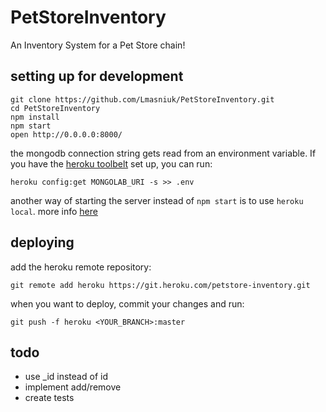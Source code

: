 # PetStoreInventory
An Inventory System for a Pet Store chain!

## setting up for development
```
git clone https://github.com/Lmasniuk/PetStoreInventory.git
cd PetStoreInventory
npm install
npm start
open http://0.0.0.0:8000/
```

the mongodb connection string gets read from an environment variable. If you have the [heroku toolbelt](https://toolbelt.heroku.com/) set up, you can run:
```
heroku config:get MONGOLAB_URI -s >> .env
```

another way of starting the server instead of `npm start` is to use `heroku local`. more info [here](https://devcenter.heroku.com/articles/heroku-local)

## deploying
add the heroku remote repository:
```
git remote add heroku https://git.heroku.com/petstore-inventory.git
```

when you want to deploy, commit your changes and run:
```
git push -f heroku <YOUR_BRANCH>:master
```

## todo
* use _id instead of id
* implement add/remove
* create tests
